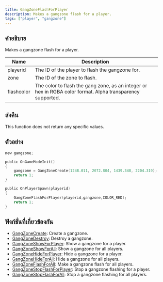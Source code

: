 ```yaml
---
title: GangZoneFlashForPlayer
description: Makes a gangzone flash for a player.
tags: ["player", "gangzone"]
---
```


## คำอธิบาย

Makes a gangzone flash for a player.

| Name       | Description                                                                                                |
| ---------- | ---------------------------------------------------------------------------------------------------------- |
| playerid   | The ID of the player to flash the gangzone for.                                                            |
| zone       | The ID of the zone to flash.                                                                               |
| flashcolor | The color to flash the gang zone, as an integer or hex in RGBA color format. Alpha transparency supported. |

## ส่งคืน

This function does not return any specific values.

## ตัวอย่าง

```c
new gangzone;

public OnGameModeInit()
{
    gangzone = GangZoneCreate(1248.011, 2072.804, 1439.348, 2204.319);
    return 1;
}

public OnPlayerSpawn(playerid)
{
    GangZoneFlashForPlayer(playerid,gangzone,COLOR_RED);
    return 1;
}
```

## ฟังก์ชั่นที่เกี่ยวข้องกัน

- [GangZoneCreate](../functions/GangZoneCreate): Create a gangzone.
- [GangZoneDestroy](../functions/GangZoneDestroy): Destroy a gangzone.
- [GangZoneShowForPlayer](../functions/GangZoneShowForPlayer): Show a gangzone for a player.
- [GangZoneShowForAll](../functions/GangZoneShowForAll): Show a gangzone for all players.
- [GangZoneHideForPlayer](../functions/GangZoneHideForPlayer): Hide a gangzone for a player.
- [GangZoneHideForAll](../functions/GangZoneHideForAll): Hide a gangzone for all players.
- [GangZoneFlashForAll](../functions/GangZoneFlashForAll): Make a gangzone flash for all players.
- [GangZoneStopFlashForPlayer](../functions/GangZoneStopFlashForPlayer): Stop a gangzone flashing for a player.
- [GangZoneStopFlashForAll](../functions/GangZoneStopFlashForAll): Stop a gangzone flashing for all players.
